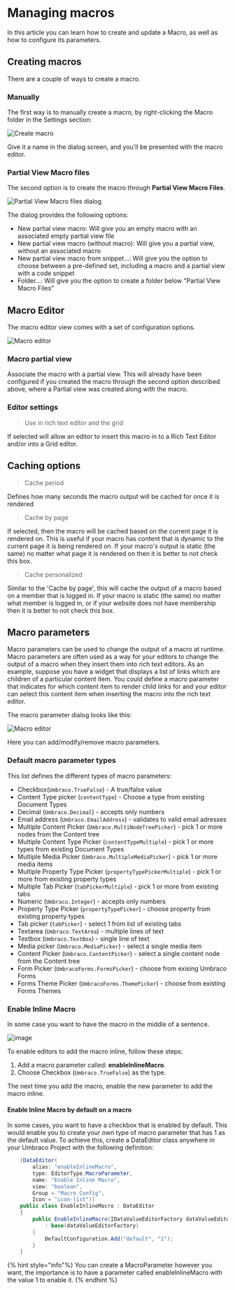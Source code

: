 # Managing macros

In this article you can learn how to create and update a Macro, as well as how to configure its parameters.

## Creating macros

There are a couple of ways to create a macro.

### Manually

The first way is to manually create a macro, by right-clicking the Macro folder in the Settings section:

![Create macro](images/create-macro-tree-8.png)

Give it a name in the dialog screen, and you'll be presented with the macro editor.

### Partial View Macro files

The second option is to create the macro through **Partial View Macro Files**.

![Partial View Macro files dialog](images/partial-view-macro-files-8.png)

The dialog provides the following options:

* New partial view macro: Will give you an empty macro with an associated empty partial view file
* New partial view macro (without macro): Will give you a partial view, without an associated macro
* New partial view macro from snippet...: Will give you the option to choose between a pre-defined set, including a macro and a partial view with a code snippet
* Folder...: Will give you the option to create a folder below "Partial View Macro Files"

## Macro Editor

The macro editor view comes with a set of configuration options.

![Macro editor](images/macro-editor-8.png)

### Macro partial view

Associate the macro with a partial view. This will already have been configured if you created the macro through the second option described above, where a Partial view was created along with the macro.

### Editor settings

> Use in rich text editor and the grid

If selected will allow an editor to insert this macro in to a Rich Text Editor and/or into a Grid editor.

## Caching options

> Cache period

Defines how many seconds the macro output will be cached for once it is rendered

> Cache by page

If selected, then the macro will be cached based on the current page it is rendered on. This is useful if your macro has content that is dynamic to the current page it is being rendered on. If your macro's output is static (the same) no matter what page it is rendered on then it is better to not check this box.

> Cache personalized

Similar to the 'Cache by page', this will cache the output of a macro based on a member that is logged in. If your macro is static (the same) no matter what member is logged in, or if your website does not have membership then it is better to not check this box.

## Macro parameters

Macro parameters can be used to change the output of a macro at runtime. Macro parameters are often used as a way for your editors to change the output of a macro when they insert them into rich text editors. As an example, suppose you have a widget that displays a list of links which are children of a particular content item. You could define a macro parameter that indicates for which content item to render child links for and your editor can select this content item when inserting the macro into the rich text editor.

The macro parameter dialog looks like this:

![Macro editor](images/macro-parameters-v8.png)

Here you can add/modify/remove macro parameters.

### Default macro parameter types

This list defines the different types of macro parameters:

- Checkbox(`Umbraco.TrueFalse`) - A true/false value
- Content Type picker (`contentType`) - Choose a type from existing Document Types
- Decimal (`Umbraco.Decimal`) - accepts only numbers
- Email address (`Umbraco.EmailAddress`) - validates to valid email adresses
- Multiple Content Picker (`Umbraco.MultiNodeTreePicker`) - pick 1 or more nodes from the Content tree
- Multiple Content Type Picker (`contentTypeMultiple`) - pick 1 or more types from existing Document Types
- Multiple Media Picker (`Umbraco.MultipleMediaPicker`) - pick 1 or more media items
- Multiple Property Type Picker (`propertyTypePickerMultiple`) - pick 1 or more from existing property types
- Multiple Tab Picker (`tabPickerMultiple`) - pick 1 or more from existing tabs
- Numeric (`Umbraco.Integer`) - accepts only numbers
- Property Type Picker (`propertyTypePicker`) - choose property from existing property types
- Tab picker (`tabPicker`) - select 1 from list of existing tabs
- Textarea (`Umbraco.TextArea`) - multiple lines of text
- Textbox (`Umbraco.TextBox`) - single line of text
- Media picker (`Umbraco.MediaPicker`) - select a single media item
- Content Picker (`Umbraco.ContentPicker`) - select a single content node from the Content tree
- Form Picker (`UmbracoForms.FormsPicker`) - choose from exising Umbraco Forms
- Forms Theme Picker (`UmbracoForms.ThemePicker`) - choose from existing Forms Themes

### Enable Inline Macro

In some case you want to have the macro in the middle of a sentence.

![image](https://user-images.githubusercontent.com/840606/221513022-878ada3c-bf5b-4ebf-b171-012882ae3cbc.png)

To enable editors to add the macro inline, follow these steps:

1. Add a macro parameter called: **enableInlineMacro**.
2. Choose Checkbox (`Umbraco.TrueFalse`) as the type.

The next time you add the macro, enable the new parameter to add the macro inline.

#### Enable Inline Macro by default on a macro
In some cases, you want to have a checkbox that is enabled by default. This would enable you to create your own type of macro parameter that has 1 as the default value. To achieve this, create a DataEditor class anywhere in your Umbraco Project with the following definition:

```csharp
    [DataEditor(
        alias: "enableInlineMacro",
        type: EditorType.MacroParameter,
        name: "Enable Inline Macro",
        view: "boolean",
        Group = "Macro Config",
        Icon = "icon-list")]
    public class EnableInlineMacro : DataEditor
    {
        public EnableInlineMacro(IDataValueEditorFactory dataValueEditorFactory)
            : base(dataValueEditorFactory)
        {
            DefaultConfiguration.Add("default", "1");
        }
    }
```
{% hint style="info"%}
You can create a MacroParameter however you want, the importance is to have a parameter called enableInlineMacro with the value 1 to enable it.
{% endhint %}



